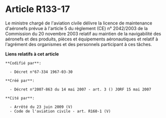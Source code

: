 # Article R133-17

Le ministre chargé de l'aviation civile délivre la licence de maintenance d'aéronefs prévue à l'article 5 du règlement (CE)
n° 2042/2003 de la Commission du 20 novembre 2003 relatif au maintien de la navigabilité des aéronefs et des produits, pièces
et équipements aéronautiques et relatif à l'agrément des organismes et des personnels participant à ces tâches.

**Liens relatifs à cet article**

	**Codifié par**:

	  - Décret n°67-334 1967-03-30

	**Créé par**:

	  - Décret n°2007-863 du 14 mai 2007 - art. 3 () JORF 15 mai 2007

	**Cité par**:

	  - Arrêté du 23 juin 2009 (V)
	  - Code de l'aviation civile - art. R160-1 (V)
